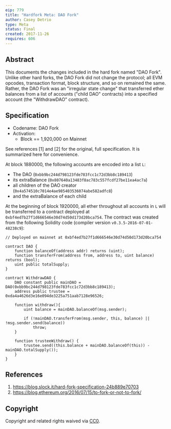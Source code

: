 ```yaml
---
eip: 779
title: "Hardfork Meta: DAO Fork"
author: Casey Detrio
type: Meta
status: Final
created: 2017-11-26
requires: 606
---
```


## Abstract

This documents the changes included in the hard fork named "DAO Fork". Unlike other hard forks, the DAO Fork did not change the protocol; all EVM opcodes, transaction format, block structure, and so on remained the same. Rather, the DAO Fork was an "irregular state change" that transferred ether balances from a list of accounts ("child DAO" contracts) into a specified account (the "WithdrawDAO" contract).

## Specification

- Codename: DAO Fork
- Activation:
  - Block == 1,920,000 on Mainnet

See references [1] and [2] for the original, full specification. It is summarized here for convenience.

At block 1880000, the following accounts are encoded into a list `L`:
* The DAO (`0xbb9bc244d798123fde783fcc1c72d3bb8c189413`)
* its extraBalance (`0x807640a13483f8ac783c557fcdf27be11ea4ac7a`)
* all children of the DAO creator (`0x4a574510c7014e4ae985403536074abe582adfc8`)
* and the extraBalance of each child

At the beginning of block 1920000, all ether throughout all accounts in `L` will be transferred to a contract deployed at `0xbf4ed7b27f1d666546e30d74d50d173d20bca754`. The contract was created from the following Solidity code (compiler version `v0.3.5-2016-07-01-48238c9`):

```
// Deployed on mainnet at 0xbf4ed7b27f1d666546e30d74d50d173d20bca754

contract DAO {
    function balanceOf(address addr) returns (uint);
    function transferFrom(address from, address to, uint balance) returns (bool);
    uint public totalSupply;
}

contract WithdrawDAO {
    DAO constant public mainDAO = DAO(0xbb9bc244d798123fde783fcc1c72d3bb8c189413);
    address public trustee = 0xda4a4626d3e16e094de3225a751aab7128e96526;

    function withdraw(){
        uint balance = mainDAO.balanceOf(msg.sender);

        if (!mainDAO.transferFrom(msg.sender, this, balance) || !msg.sender.send(balance))
            throw;
    }

    function trusteeWithdraw() {
        trustee.send((this.balance + mainDAO.balanceOf(this)) - mainDAO.totalSupply());
    }
}
```

## References

1. https://blog.slock.it/hard-fork-specification-24b889e70703
2. https://blog.ethereum.org/2016/07/15/to-fork-or-not-to-fork/

## Copyright

Copyright and related rights waived via [CC0](https://creativecommons.org/publicdomain/zero/1.0/).
